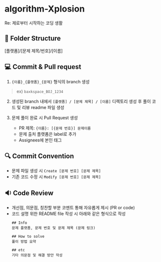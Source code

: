 # algorithm-Xplosion
Re: 제로부터 시작하는 코딩 생활

## 📁 Folder Structure
[플랫폼]/[문제 제목/번호]/[이름]

## 💻 Commit & Pull request
1. `{이름}_{플랫폼}_{문제}` 형식의 branch 생성
  > ex) `baxkspace_BOJ_1234`
2. 생성된 branch 내에서 `[플랫폼] / [문제 제목] / [이름]` 디렉토리 생성 후 풀이 코드 및 리뷰 readme 파일 생성

3. 문제 풀이 완료 시 Pull Request 생성
   * PR 제목: `{이름}: [{문제 번호}] 문제이름`
   * 문제 출처 플랫폼은 label로 추가
   * Assignees에 본인 태그
  
## 🔍 Commit Convention
* 문제 파일 생성 시 `Create [문제 번호] [문제 제목]`
* 기존 코드 수정 시 `Modify [문제 번호] [문제 제목]`

## 🔉 Code Review
* 개선점, 의문점, 칭찬할 부분 코멘트 통해 자유롭게 제시 (PR or code)
* 코드 설명 위한 README file 작성 시 아래와 같은 형식으로 작성
  ```
  ## Info
  문제 플랫폼, 문제 번호 및 문제 제목 (문제 링크)

  ## How to solve
  풀이 방법 요약

  ## etc
  기타 의문점 및 해결 방안 작성
  ```
